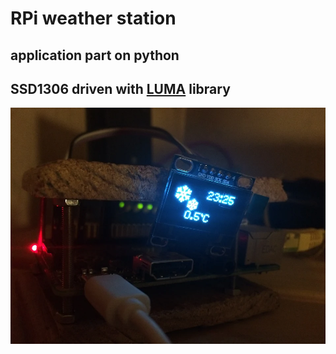 # RPi weather station
## application part on python
## SSD1306 driven with [LUMA](https://github.com/rm-hull/luma.oled) library

![pic_first_run](https://github.com/joingig/wu/blob/test/imgs/pic03.jpg "first")

